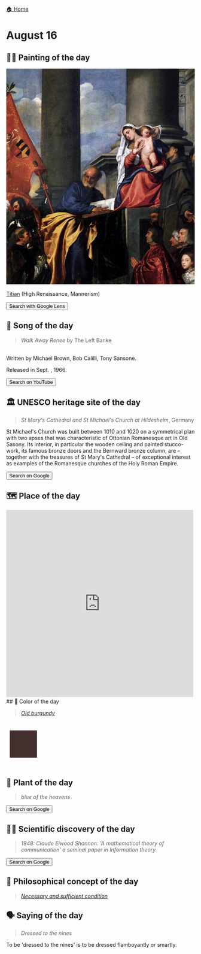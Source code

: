 
[🏠 Home](../../index.md)

# August 16

## 🧑‍🎨 Painting of the day

<img width="600" src="../img/Titian_7.jpg">

[Titian](http://en.wikipedia.org/wiki/Titian) (High Renaissance, Mannerism)

<button class="btn btn-success"
onclick=" window.open('https://lens.google.com/uploadbyurl?url=https://iretes.github.io/one-a-day/data/img/Titian_7.jpg','_blank')">
Search with Google Lens
</button>

## 🎼 Song of the day

> *Walk Away Renee*
by The Left Banke

<br />Written by Michael Brown, Bob Calilli, Tony Sansone.

Released in Sept. , 1966.

<button class="btn btn-success"
onclick=" window.open('http://www.youtube.com/search?q=Walk Away Renee by The Left Banke','_blank')">
Search on YouTube
</button>

## 🏛️ UNESCO heritage site of the day

> *St Mary's Cathedral and St Michael's Church at Hildesheim*, Germany

<p>St Michael's Church was built between 1010 and 1020 on a symmetrical plan with two apses that was characteristic of Ottonian Romanesque art in Old Saxony. Its interior, in particular the wooden ceiling and painted stucco-work, its famous bronze doors and the Bernward bronze column, are – together with the treasures of St Mary's Cathedral – of exceptional interest as examples of the Romanesque churches of the Holy Roman Empire.</p>

<button class="btn btn-success"
onclick=" window.open('http://www.google.com/search?q=St Mary s Cathedral and St Michael s Church at Hildesheim','_blank')">
Search on Google
</button>

## 🗺️ Place of the day

<iframe
src="https://www.mapcrunch.com"
name="mapcrunch"
width="500"
height="500"
allowTransparency="true"
scrolling="no"
frameborder="0"
>
</iframe>
## 🎨 Color of the day

> *[Old burgundy](https://en.wikipedia.org/wiki/Burgundy_(color)#Old_burgundy)*

<div style="color:#43302E; font-size: 100px;">&#9632;</div>

## 🌿 Plant of the day

> *blue of the heavens*

<button class="btn btn-success"
onclick=" window.open('http://www.google.com/search?q=blue of the heavens','_blank')">
Search on Google
</button>

## 🧑‍🔬 Scientific discovery of the day

> *1948: Claude Elwood Shannon: 'A mathematical theory of communication' a seminal paper in Information theory.*

<button class="btn btn-success"
onclick=" window.open('http://www.google.com/search?q=1948: Claude Elwood Shannon:  A mathematical theory of communication  a seminal paper in Information theory.','_blank')">
Search on Google
</button>

## 💭 Philosophical concept of the day

> *[Necessary and sufficient condition](https://en.wikipedia.org/wiki/Necessary_and_sufficient_condition)*

## 🗣️ Saying of the day

> *Dressed to the nines*

To be 'dressed to the nines' is to be dressed flamboyantly or smartly.
